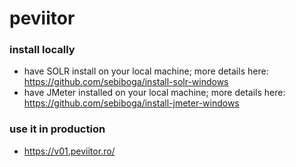 # peviitor

### install locally
 * have SOLR install on your local machine; more details here: https://github.com/sebiboga/install-solr-windows
 * have JMeter installed on your local machine; more details here: https://github.com/sebiboga/install-jmeter-windows
### use it in production
 * https://v01.peviitor.ro/
